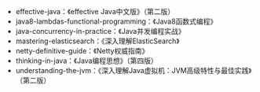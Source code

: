 - effective-java：《effective Java中文版》（第二版）
- java8-lambdas-functional-programming：《Java8函数式编程》
- java-concurrency-in-practice：《Java并发编程实战》
- mastering-elasticsearch：《深入理解ElasticSearch》
- netty-definitive-guide：《Netty权威指南》
- thinking-in-java：《Java编程思想》（第四版）
- understanding-the-jvm：《深入理解Java虚拟机：JVM高级特性与最佳实践》（第二版）